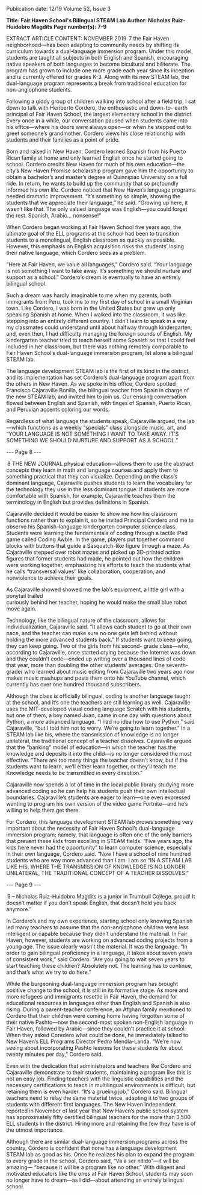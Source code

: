 Publication date: 12/19
Volume 52, Issue 3

**Title: Fair Haven School's Bilingual STEAM Lab**
**Author: Nicholas Ruiz-Huidobro Magdits**
**Page number(s): 7-9**

EXTRACT ARTICLE CONTENT:
NOVEMBER 2019
 7
the Fair Haven neighborhood—has been adapting 
to community needs by shifting its curriculum 
towards a dual-language immersion program. 
Under this model, students are taught all subjects 
in both English and Spanish, encouraging native 
speakers of both languages to become bicultural 
and biliterate. The program has grown to include 
one more grade each year since its inception and 
is currently offered for grades K-3. Along with its 
new STEAM lab, the dual-language program 
represents a break from traditional education for 
non-anglophone students.

Following a giddy group of children walking into 
school after a field trip, I sat down to talk with 
Heriberto Cordero, the enthusiastic and down-to-
earth principal of Fair Haven School, the largest 
elementary school in the district. Every once in 
a while, our conversation paused when students 
came into his office—where his doors were always 
open—or when he stepped out to greet someone’s 
grandmother. Cordero views his close relationship 
with students and their families as a point of pride.

Born and raised in New Haven, Cordero learned 
Spanish from his Puerto Rican family at home 
and only learned English once he started going to 
school. Cordero credits New Haven for much of 
his own education—the city’s New Haven Promise 
scholarship program gave him the opportunity 
to obtain a bachelor’s and master’s degree at 
Quinnipiac University on a full ride. In return, he 
wants to build up the community that so profoundly 
informed his own life. Cordero noticed that New 
Haven’s language programs needed dramatic 
improvement. “It’s something so simple, showing 
the students that we appreciate their language,” he 
said. “Growing up here, it wasn’t like that. The only 
valued language was English—you could forget the 
rest. Spanish, Arabic… nonsense!”

When Cordero began working at Fair Haven 
School five years ago, the ultimate goal of the 
ELL programs at the school had been to transition 
students to a monolingual, English classroom as 
quickly as possible. However, this emphasis on 
English acquisition risks the students’ losing their 
native language, which Cordero sees as a problem.

“Here at Fair Haven, we value all languages,” 
Cordero said. “Your language is not something 
I want to take away. It’s something we should 
nurture and support as a school.” Cordero’s dream is 
eventually to have an entirely bilingual school.

Such a dream was hardly imaginable to me when 
my parents, both immigrants from Peru, took me 
to my first day of school in a small Virginian town. 
Like Cordero, I was born in the United States but 
grew up only speaking Spanish at home. When I 
walked into the classroom, it was like stepping into 
an entirely different country. I didn’t learn to speak 
in a way my classmates could understand until about 
halfway through kindergarten, and, even then, I had 
difficulty managing the foreign sounds of English. 
My kindergarten teacher tried to teach herself some 
Spanish so that I could feel included in her classroom, 
but there was nothing remotely comparable to Fair 
Haven School’s dual-language immersion program, 
let alone a bilingual STEAM lab.

The language development STEAM lab is the first 
of its kind in the district, and its implementation 
has set Cordero’s dual-language program apart from 
the others in New Haven. As we spoke in his office, 
Cordero spotted Francisco Cajaraville Bonilla, the 
bilingual teacher from Spain in charge of the new 
STEAM lab, and invited him to join us. Our ensuing 
conversation flowed between English and Spanish, 
with tinges of Spanish, Puerto Rican, and Peruvian 
accents coloring our words.


Regardless of what language the students speak, 
Cajaraville argued, the lab—which functions as a 
weekly “specials” class alongside music, art, and 
“YOUR LANGUAGE IS 
NOT SOMETHING I 
WANT TO TAKE AWAY. 
IT’S SOMETHING WE 
SHOULD NURTURE 
AND SUPPORT AS 
A SCHOOL.”


--- Page 8 ---

 8
THE  NEW  JOURNAL
physical education—allows them to use the 
abstract concepts they learn in math and language 
courses and apply them to something practical 
that they can visualize. Depending on the class’s 
dominant language, Cajaraville pushes students to 
learn the vocabulary for the technology they use 
in the less dominant tongue. If students are more 
comfortable with Spanish, for example, Cajaraville 
teaches them the terminology in English but 
provides definitions in Spanish.

Cajaraville decided it would be easier to show 
me how his classroom functions rather than to 
explain it, so he invited Principal Cordero and 
me to observe his Spanish-language kindergarten 
computer science class. Students were learning 
the fundamentals of coding through a tactile iPad 
game called Coding Awbie. In the game, players 
put together command blocks with buttons that 
guide a Sasquatch-like figure through a maze. As 
Cajaraville stepped over robot mazes and picked 
up 3D-printed action figures that former students 
had made, he pointed out how the children were 
working together, emphasizing his efforts to teach 
the students what he calls “transversal values” like 
collaboration, cooperation, and nonviolence to 
achieve their goals.

As Cajaraville showed showed me the lab’s 
equipment, a little girl with a ponytail trailed  
curiously behind her teacher, hoping he would 
make the small blue robot move again.

Technology, like the bilingual nature of the 
classroom, allows for individualization, Cajaraville 
said. “It allows each student to go at their own 
pace, and the teacher can make sure no one gets 
left behind without holding the more advanced
students back.” If students want to keep going, they 
can keep going. Two of the girls from his second-
grade class—who, according to Cajaraville, once 
started crying because the Internet was down 
and they couldn’t code—ended up writing over a 
thousand lines of code that year, more than doubling 
the other students’ averages. One seventh-grader 
who learned about music editing from Cajaraville 
two years ago now makes music mashups and posts 
them onto his YouTube channel, which currently 
has over one hundred thousand subscribers.

Although the class is officially bilingual, coding 
is another language taught at the school, and it’s one 
the teachers are still learning as well. Cajaraville 
uses the MIT-developed visual coding language 
Scratch with his students, but one of them, a boy 
named Juan, came in one day with questions about 
Python, a more advanced language. “I had no idea 
how to use Python,” said Cajaraville, “but I told 
him not to worry. We’re going to learn together.” 
In a STEAM lab like his, where the transmission 
of knowledge is no longer unilateral, the traditional 
concept of a teacher dissolves. Cajaraville argued 
that the “banking” model of education—in which 
the teacher has the knowledge and deposits 
it into the child—is no longer considered the 
most effective. “There are too many things the 
teacher doesn’t know, but if the students want 
to learn, we’ll either learn together, or they’ll 
teach me. Knowledge needs to be transmitted in 
every direction.”

Cajaraville now spends a lot of time in the local 
public library studying more advanced coding so 
he can help his students push their own intellectual 
boundaries. Cajaraville’s students are eager to 
learn—one even expressed wanting to program his 
own version of the video game Fortnite—and he’s 
willing to help them get there.

For Cordero, this language development 
STEAM lab proves something very important about 
the necessity of Fair Haven School’s dual-language 
immersion program; namely, that language is often 
one of the only barriers that prevent these kids from 
excelling in STEAM fields. “Five years ago, the kids 
here never had the opportunity” to learn computer 
science, especially in their own language, Cordero 
said. “Now I have a school of nine hundred students 
who are way more advanced than I am. I am so 
“IN A STEAM LAB LIKE HIS, 
WHERE THE TRANSMISSION 
OF KNOWLEDGE IS NO 
LONGER UNILATERAL, THE 
TRADITIONAL CONCEPT OF 
A TEACHER DISSOLVES.”


--- Page 9 ---

 9
– Nicholas Ruiz-Huidobro Magdits is a 
junior in Trumbull College.
proud! It doesn’t matter if you don’t speak English, 
that doesn’t hold you back anymore.”

In Cordero’s and my own experience, starting 
school only knowing Spanish led many teachers to 
assume that the non-anglophone children were less 
intelligent or capable because they didn’t understand 
the material. In Fair Haven, however, students are 
working on advanced coding projects from a young 
age. The issue clearly wasn’t the material. It was the 
language. “In order to gain bilingual proficiency in 
a language, it takes about seven years of consistent 
work,” said Cordero. “Are you going to wait seven 
years to start teaching these children? Absolutely not. 
The learning has to continue, and that’s what we try 
to do here.”

While the burgeoning dual-language immersion 
program has brought positive change to the school, 
it is still in its formative stage. As more and more 
refugees and immigrants resettle in Fair Haven, 
the demand for educational resources in languages 
other than English and Spanish is also rising. During 
a parent-teacher conference, an Afghan family 
mentioned to Cordero that their children were 
coming home having forgotten some of their native 
Pashto—now the second-most spoken non-English 
language in Fair Haven, followed by Arabic—since 
they couldn’t practice it at school. When they asked 
Coredero  what could be done, he immediately 
talked to New Haven’s ELL Programs Director 
Pedro Mendía-Landa. “We’re now seeing about 
incorporating Pashto lessons for these students for 
about twenty minutes per day,” Cordero said.

Even with the dedication that administrators and 
teachers like Cordero and Cajaraville demonstrate 
to their students, maintaining a program like this is 
not an easy job. Finding teachers with the linguistic 
capabilities and the necessary certifications to 
teach in multilingual environments is difficult, but 
retaining them is even harder. “It’s a grueling job,” 
Cordero said. Bilingual teachers need to relay the 
same material twice, adapting it to two groups of 
students with different first languages. The New 
Haven Independent reported in November of last 
year that New Haven’s public school system has 
approximately fifty certified bilingual teachers for 
the more than 3,500 ELL students in the district. 
Hiring more and retaining the few they have is of the 
utmost importance.

Although 
there 
are 
similar 
dual-language 
immersion programs across the country, Cordero 
is confident that none has a language development 
STEAM lab as good as his. Once he realizes his plan 
to expand the program to every grade in the school, 
Cordero said, “Va a ser nítido”—it will be amazing—
“because it will be a program like no other.” With 
diligent and motivated educators like the ones at Fair 
Haven School, students may soon no longer have 
to dream—as I did—about attending an entirely 
bilingual school.